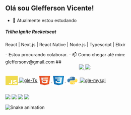 ## Olá sou Glefferson Vicente!
- 🌱 Atualmente estou estudando 
<h5>Trilha Ignite Rocketseat</h5>
<p>React | Next.js | React Native | Node.js | Typescript | Elixir</p>
- Estou procurando colaborar.
- 📫 Como chegar até mim: gleffersonv@gmail.com
##
 
 <div align="center">
  <a href="https://github.com/gleffersonv">
  <img height="180em" src="https://github-readme-stats.vercel.app/api?username=gleffersonv&show_icons=true&theme=tokyonight&include_all_commits=true&count_private=true"/>
  <img height="180em" src="https://github-readme-stats.vercel.app/api/top-langs/?username=gleffersonv&layout=compact&langs_count=7&theme=tokyonight"/>
</div>
<div style="display: inline_block"><br>
  <img align="center" alt="gle-Js" height="30" width="40" src="https://raw.githubusercontent.com/devicons/devicon/master/icons/javascript/javascript-plain.svg">
  <img align="center" alt="gle-Ts" height="50" width="50" src="https://cdn.jsdelivr.net/gh/devicons/devicon/icons/php/php-original.svg">
  <img align="center" alt="gle-HTML" height="30" width="40" src="https://raw.githubusercontent.com/devicons/devicon/master/icons/html5/html5-original.svg">
  <img align="center" alt="gle-CSS" height="30" width="40" src="https://raw.githubusercontent.com/devicons/devicon/master/icons/css3/css3-original.svg">
  <img align="center" alt="gle-Python" height="30" width="40" src="https://raw.githubusercontent.com/devicons/devicon/master/icons/python/python-original.svg">
  <img align="center" alt="gle-mysql" height="30" width="40" src="https://cdn.jsdelivr.net/gh/devicons/devicon/icons/mysql/mysql-plain.svg">    
</div>

  ##
 
<div> 
  <a href="https://www.gleffersonvicente.com.br" target="_blank"><img src="https://img.shields.io/badge/website-%23333?style=for-the-badge&logo=About.me&logoColor=white" target="_blank"></a>
  <a href="https://instagram.com/gleffersonvicente" target="_blank"><img src="https://img.shields.io/badge/-Instagram-%230077B5?style=for-the-badge&logo=instagram&logoColor=white" target="_blank"></a>
  <a href = "mailto:gleffersonv@gmail.com"><img src="https://img.shields.io/badge/-Gmail-%23333?style=for-the-badge&logo=gmail&logoColor=white" target="_blank"></a>
  <a href="https://www.linkedin.com/in/glefferson-ol%C3%ADmpio-vicente-62354797/" target="_blank"><img src="https://img.shields.io/badge/-LinkedIn-%230077B5?style=for-the-badge&logo=linkedin&logoColor=white" target="_blank"></a> 
 
  ![Snake animation](https://github.com/gleffersonv/gleffersonv/blob/output/github-contribution-grid-snake.svg)
 
</div>
